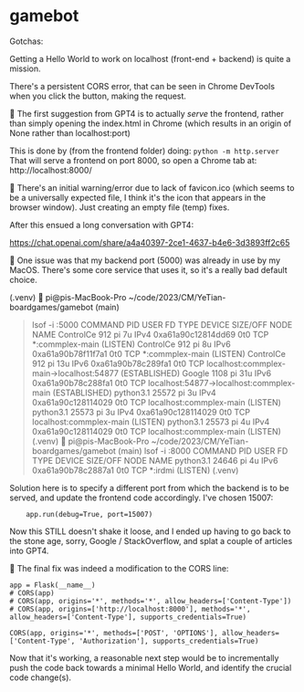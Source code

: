 # gamebot

Gotchas:

Getting a Hello World to work on localhost (front-end + backend) is quite a mission.

There's a persistent CORS error, that can be seen in Chrome DevTools when you click the button, making the request.

🔹 The first suggestion from GPT4 is to actually _serve_ the frontend, rather than simply opening the index.html in Chrome (which results in an origin of None rather than localhost:port)

This is done by (from the frontend folder) doing: `python -m http.server`
That will serve a frontend on port 8000, so open a Chrome tab at: http://localhost:8000/

🔹 There's an initial warning/error due to lack of favicon.ico (which seems to be a universally expected file, I think it's the icon that appears in the browser window). Just creating an empty file (temp) fixes.

After this ensued a long conversation with GPT4:

https://chat.openai.com/share/a4a40397-2ce1-4637-b4e6-3d3893ff2c65

🔹 One issue was that my backend port (5000) was already in use by my MacOS. There's some core service that uses it, so it's a really bad default choice.

(.venv) 
🧢 pi@pis-MacBook-Pro ~/code/2023/CM/YeTian-boardgames/gamebot (main)
> lsof -i :5000
COMMAND     PID USER   FD   TYPE             DEVICE SIZE/OFF NODE NAME
ControlCe   912   pi    7u  IPv4 0xa61a90c12814dd69      0t0  TCP *:commplex-main (LISTEN)
ControlCe   912   pi    8u  IPv6 0xa61a90b78f11f7a1      0t0  TCP *:commplex-main (LISTEN)
ControlCe   912   pi   13u  IPv6 0xa61a90b78c289fa1      0t0  TCP localhost:commplex-main->localhost:54877 (ESTABLISHED)
Google     1108   pi   31u  IPv6 0xa61a90b78c288fa1      0t0  TCP localhost:54877->localhost:commplex-main (ESTABLISHED)
python3.1 25572   pi    3u  IPv4 0xa61a90c128114029      0t0  TCP localhost:commplex-main (LISTEN)
python3.1 25573   pi    3u  IPv4 0xa61a90c128114029      0t0  TCP localhost:commplex-main (LISTEN)
python3.1 25573   pi    4u  IPv4 0xa61a90c128114029      0t0  TCP localhost:commplex-main (LISTEN)
(.venv) 
🧢 pi@pis-MacBook-Pro ~/code/2023/CM/YeTian-boardgames/gamebot (main)
> lsof -i :8000
COMMAND     PID USER   FD   TYPE             DEVICE SIZE/OFF NODE NAME
python3.1 24646   pi    4u  IPv6 0xa61a90b78c2887a1      0t0  TCP *:irdmi (LISTEN)
(.venv) 

Solution here is to specify a different port from which the backend is to be served, and update the frontend code accordingly. I've chosen 15007:
```
    app.run(debug=True, port=15007)
```

Now this STILL doesn't shake it loose, and I ended up having to go back to the stone age, sorry, Google / StackOverflow, and splat a couple of articles into GPT4.

🔹 The final fix was indeed a modification to the CORS line:

```
app = Flask(__name__)
# CORS(app)
# CORS(app, origins='*', methods='*', allow_headers=['Content-Type'])
# CORS(app, origins=['http://localhost:8000'], methods='*', allow_headers=['Content-Type'], supports_credentials=True)

CORS(app, origins='*', methods=['POST', 'OPTIONS'], allow_headers=['Content-Type', 'Authorization'], supports_credentials=True)
```

Now that it's working, a reasonable next step would be to incrementally push the code back towards a minimal Hello World, and identify the crucial code change(s).
